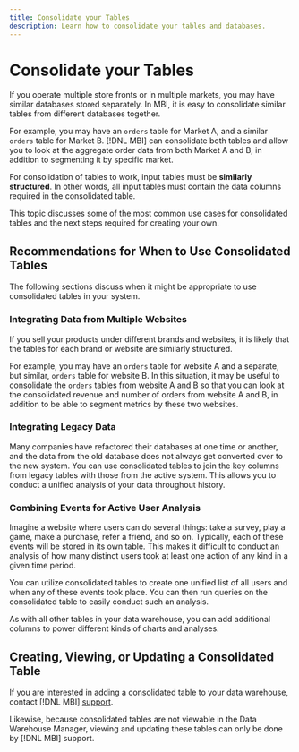 ```yaml
---
title: Consolidate your Tables
description: Learn how to consolidate your tables and databases. 
---
```

# Consolidate your Tables

If you operate multiple store fronts or in multiple markets, you may have similar databases stored separately. In MBI, it is easy to consolidate similar tables from different databases together.

For example, you may have an `orders` table for Market A, and a similar `orders` table for Market B. [!DNL MBI] can consolidate both tables and allow you to look at the aggregate order data from both Market A and B, in addition to segmenting it by specific market.

For consolidation of tables to work, input tables must be **similarly structured**. In other words, all input tables must contain the data columns required in the consolidated table.

This topic discusses some of the most common use cases for consolidated tables and the next steps required for creating your own.

## Recommendations for When to Use Consolidated Tables

The following sections discuss when it might be appropriate to use consolidated tables in your system.

### Integrating Data from Multiple Websites

If you sell your products under different brands and websites, it is likely that the tables for each brand or website are similarly structured.

For example, you may have an `orders` table for website A and a separate, but similar, `orders` table for website B. In this situation, it may be useful to consolidate the `orders` tables from website A and B so that you can look at the consolidated revenue and number of orders from website A and B, in addition to be able to segment metrics by these two websites.

### Integrating Legacy Data

Many companies have refactored their databases at one time or another, and the data from the old database does not always get converted over to the new system. You can use consolidated tables to join the key columns from legacy tables with those from the active system. This allows you to conduct a unified analysis of your data throughout history.

### Combining Events for Active User Analysis

Imagine a website where users can do several things: take a survey, play a game, make a purchase, refer a friend, and so on. Typically, each of these events will be stored in its own table. This makes it difficult to conduct an analysis of how many distinct users took at least one action of any kind in a given time period.

You can utilize consolidated tables to create one unified list of all users and when any of these events took place. You can then run queries on the consolidated table to easily conduct such an analysis.

As with all other tables in your data warehouse, you can add additional columns to power different kinds of charts and analyses.

## Creating, Viewing, or Updating a Consolidated Table

If you are interested in adding a consolidated table to your data warehouse, contact [!DNL MBI] [support](../getting-started/support.md).

Likewise, because consolidated tables are not viewable in the Data Warehouse Manager, viewing and updating these tables can only be done by [!DNL MBI] support.

